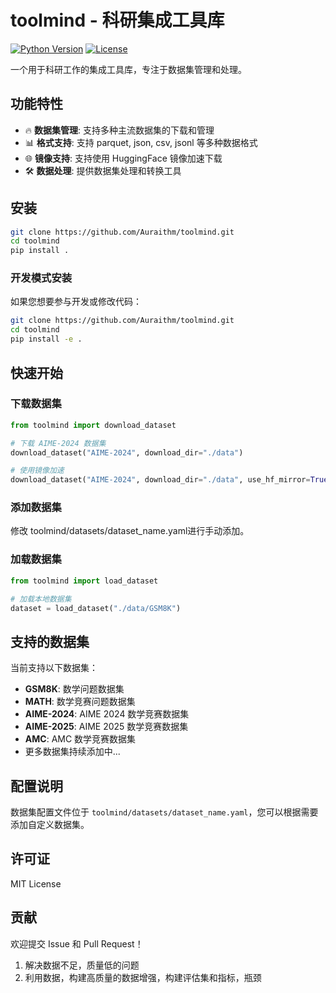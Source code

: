 # toolmind - 科研集成工具库

[![Python Version](https://img.shields.io/badge/python-3.8%2B-blue)](https://www.python.org/)
[![License](https://img.shields.io/badge/license-MIT-green)](LICENSE)

一个用于科研工作的集成工具库，专注于数据集管理和处理。

## 功能特性

- 🔥 **数据集管理**: 支持多种主流数据集的下载和管理
- 📊 **格式支持**: 支持 parquet, json, csv, jsonl 等多种数据格式
- 🌐 **镜像支持**: 支持使用 HuggingFace 镜像加速下载
- 🛠️ **数据处理**: 提供数据集处理和转换工具


## 安装

```bash
git clone https://github.com/Auraithm/toolmind.git
cd toolmind
pip install .
```

### 开发模式安装
如果您想要参与开发或修改代码：
```bash
git clone https://github.com/Auraithm/toolmind.git
cd toolmind
pip install -e .
```

## 快速开始

### 下载数据集
```python
from toolmind import download_dataset

# 下载 AIME-2024 数据集
download_dataset("AIME-2024", download_dir="./data")

# 使用镜像加速
download_dataset("AIME-2024", download_dir="./data", use_hf_mirror=True)
```

### 添加数据集
修改 toolmind/datasets/dataset_name.yaml进行手动添加。

### 加载数据集
```python
from toolmind import load_dataset

# 加载本地数据集
dataset = load_dataset("./data/GSM8K")
```

## 支持的数据集

当前支持以下数据集：
- **GSM8K**: 数学问题数据集
- **MATH**: 数学竞赛问题数据集
- **AIME-2024**: AIME 2024 数学竞赛数据集
- **AIME-2025**: AIME 2025 数学竞赛数据集
- **AMC**: AMC 数学竞赛数据集
- 更多数据集持续添加中...

## 配置说明

数据集配置文件位于 `toolmind/datasets/dataset_name.yaml`，您可以根据需要添加自定义数据集。

## 许可证

MIT License

## 贡献

欢迎提交 Issue 和 Pull Request！


1. 解决数据不足，质量低的问题
2. 利用数据，构建高质量的数据增强，构建评估集和指标，瓶颈